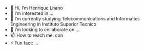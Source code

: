 - 👋 Hi, I’m Henrique Lhano
- 👀 I’m interested in ...
- 🌱 I’m currently studying Telecommunications and Informatics Engineering in Instituto Superior Tecnico
- 💞️ I’m looking to collaborate on ...
- 📫 How to reach me: con
- ⚡ Fun fact: ...

<!---
henriquelhano/henriquelhano is a ✨ special ✨ repository because its `README.md` (this file) appears on your GitHub profile.
You can click the Preview link to take a look at your changes.
--->

